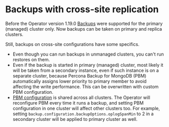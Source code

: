 # Backups with cross-site replication

Before the Operator version 1.19.0 [Backups](backups.md) were supported for the primary (managed) cluster only.
Now backups can be taken on primary and replica clusters.

Still, backups on cross-site configurations have some specifics.

* Even though you can run backups in unmanaged clusters, you can't run restores on them.
* Even if the backup is started in primary (managed) cluster, most likely it will be taken from a secondary instance, even if such instance is on a separate cluster, because Percona Backup for MongoDB (PBM) automatically assigns lower priority to primary member to avoid affecting the write performance. This can be overwritten with custom PBM configuration.
* [PBM configuration](operator.md#backupconfigurationbackupoptionsoplogspanmin) is shared across all clusters. The Operator will reconfigure PBM every time it runs a backup, and setting PBM configuration in one cluster will affect other clusters too. For example, setting `backup.configuration.backupOptions.oplogSpanMin` to 2 in a secondary cluster will be applied to primary cluster as well.

